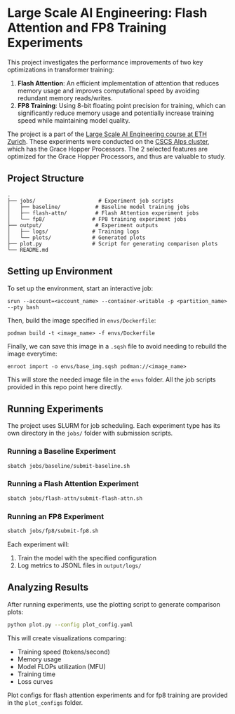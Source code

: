 # Large Scale AI Engineering: Flash Attention and FP8 Training Experiments

This project investigates the performance improvements of two key optimizations in transformer training:
1. **Flash Attention**: An efficient implementation of attention that reduces memory usage and improves computational speed by avoiding redundant memory reads/writes.
2. **FP8 Training**: Using 8-bit floating point precision for training, which can significantly reduce memory usage and potentially increase training speed while maintaining model quality.

The project is a part of the [Large Scale AI Engineering course at ETH Zurich](https://ai.ethz.ch/education/lectures-and-seminars/large-scale-ai-engineering.html). These experiments were conducted on the [CSCS Alps cluster](https://www.cscs.ch/computers/alps), which has the Grace Hopper Processors. The 2 selected features are optimized for the Grace Hopper Processors, and thus are valuable to study.

## Project Structure

```
.
├── jobs/                    # Experiment job scripts
│   ├── baseline/           # Baseline model training jobs
│   ├── flash-attn/         # Flash Attention experiment jobs
│   └── fp8/               # FP8 training experiment jobs
├── output/                 # Experiment outputs
│   ├── logs/              # Training logs
│   └── plots/             # Generated plots
├── plot.py                # Script for generating comparison plots
└── README.md
```

## Setting up Environment
To set up the environment, start an interactive job:
```
srun --account=<account_name> --container-writable -p <partition_name> --pty bash
```
Then, build the image specified in `envs/Dockerfile`:
```
podman build -t <image_name> -f envs/Dockerfile
```
Finally, we can save this image in a `.sqsh` file to avoid needing to rebuild the image everytime:
```
enroot import -o envs/base_img.sqsh podman://<image_name>
```
This will store the needed image file in the `envs` folder. All the job scripts provided in this repo point here directly.

## Running Experiments

The project uses SLURM for job scheduling. Each experiment type has its own directory in the `jobs/` folder with submission scripts.

### Running a Baseline Experiment

```bash
sbatch jobs/baseline/submit-baseline.sh
```

### Running a Flash Attention Experiment

```bash
sbatch jobs/flash-attn/submit-flash-attn.sh
```

### Running an FP8 Experiment

```bash
sbatch jobs/fp8/submit-fp8.sh
```

Each experiment will:
1. Train the model with the specified configuration
2. Log metrics to JSONL files in `output/logs/`

## Analyzing Results

After running experiments, use the plotting script to generate comparison plots:

```bash
python plot.py --config plot_config.yaml
```

This will create visualizations comparing:
- Training speed (tokens/second)
- Memory usage
- Model FLOPs utilization (MFU)
- Training time
- Loss curves

Plot configs for flash attention experiments and for fp8 training are provided in the `plot_configs` folder.
